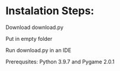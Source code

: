 # Instalation Steps:
Download download.py 

Put in empty folder

Run download.py in an IDE

Prerequsites: Python 3.9.7 and Pygame 2.0.1
